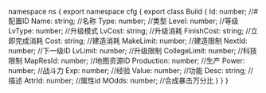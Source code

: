 namespace ns {
	export namespace cfg {
		export class Build {
			Id: number;		//#配置ID
			Name: string;		//名称
			Type: number;		//类型
			Level: number;		//等级
			LvType: number;		//升级模式
			LvCost: string;		//升级消耗
			FinishCost: string;		//立即完成消耗
			Cost: string;		//建造消耗
			MakeLimit: number;		//建造限制
			NextId: number;		//下一级ID
			LvLimit: number;		//升级限制
			CollegeLimit: number;		//科技限制
			MapResId: number;		//地图资源ID
			Production: number;		//生产
			Power: number;		//战斗力
			Exp: number;		//经验
			Value: number;		//功能
			Desc: string;		//描述
			AttrId: number;		//属性id
			MOdds: number;		//合成暴击万分比
		}
	}
}